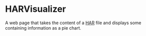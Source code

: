 HARVisualizer
=============

A web page that takes the content of a [HAR](https://en.wikipedia.org/wiki/.har "HAR") file and displays some containing information as a pie chart.

